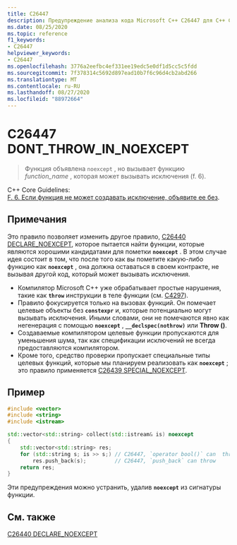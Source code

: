 ```yaml
---
title: C26447
description: Предупреждение анализа кода Microsoft C++ C26447 для C++ Core Guidelines случае F. 6.
ms.date: 08/25/2020
ms.topic: reference
f1_keywords:
- C26447
helpviewer_keywords:
- C26447
ms.openlocfilehash: 3776a2eefbc4ef331ee19edc5e0df1d5cc5c5fdd
ms.sourcegitcommit: 7f378314c5692d897ead10b7f6c96d4cb2abd266
ms.translationtype: MT
ms.contentlocale: ru-RU
ms.lasthandoff: 08/27/2020
ms.locfileid: "88972664"
---
```

# <a name="c26447-dont_throw_in_noexcept"></a>C26447 DONT_THROW_IN_NOEXCEPT

> Функция объявлена `noexcept` , но вызывает функцию *function_name* , которая может вызывать исключения (f. 6).

C++ Core Guidelines: \
[F. 6. Если функция не может создавать исключение, объявите ее без](https://github.com/isocpp/CppCoreGuidelines/blob/master/CppCoreGuidelines.md#f6-if-your-function-may-not-throw-declare-it-noexcept).

## <a name="remarks"></a>Примечания

Это правило позволяет изменить другое правило, [C26440 DECLARE_NOEXCEPT](c26440.md), которое пытается найти функции, которые являются хорошими кандидатами для пометки **`noexcept`** . В этом случае идея состоит в том, что после того как вы пометите какую-либо функцию как **`noexcept`** , она должна оставаться в своем контракте, не вызывая другой код, который может вызывать исключения.

- Компилятор Microsoft C++ уже обрабатывает простые нарушения, такие как **`throw`** инструкции в теле функции (см. [C4297](/cpp/error-messages/compiler-warnings/compiler-warning-level-1-c4297)).
- Правило фокусируется только на вызовах функций. Он помечает целевые объекты без **`constexpr`** и, которые потенциально могут вызывать исключения. Иными словами, они не помечаются явно как негенерация с помощью **`noexcept`** , **`__declspec(nothrow)`** или **Throw ()**.
- Создаваемые компилятором целевые функции пропускаются для уменьшения шума, так как спецификации исключений не всегда предоставляются компилятором.
- Кроме того, средство проверки пропускает специальные типы целевых функций, которые мы планируем реализовать как **`noexcept`** ; это правило применяется [C26439 SPECIAL_NOEXCEPT](c26439.md).

## <a name="example"></a>Пример

```cpp
#include <vector>
#include <string>
#include <istream>

std::vector<std::string> collect(std::istream& is) noexcept 
{
    std::vector<std::string> res;
    for (std::string s; is >> s;) // C26447, `operator bool()` can  throw, std::string's allocator can throw
        res.push_back(s);         // C26447, `push_back` can throw
    return res;
}
```

Эти предупреждения можно устранить, удалив **`noexcept`** из сигнатуры функции.

## <a name="see-also"></a>См. также

[C26440 DECLARE_NOEXCEPT](c26440.md)
